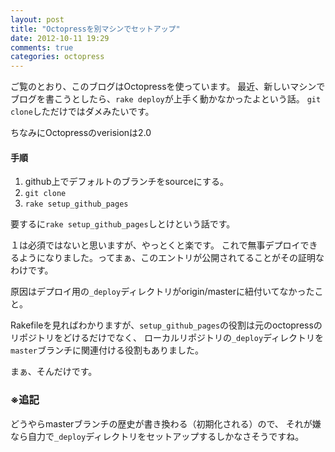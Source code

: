 ```yaml
---
layout: post
title: "Octopressを別マシンでセットアップ"
date: 2012-10-11 19:29
comments: true
categories: octopress
---
```


ご覧のとおり、このブログはOctopressを使っています。
最近、新しいマシンでブログを書こうとしたら、`rake deploy`が上手く動かなかったよという話。
`git clone`しただけではダメみたいです。

ちなみにOctopressのverisionは2.0

#### 手順
1. github上でデフォルトのブランチをsourceにする。
2. `git clone`
3. `rake setup_github_pages`

要するに`rake setup_github_pages`しとけという話です。

１は必須ではないと思いますが、やっとくと楽です。
これで無事デプロイできるようになりました。ってまぁ、このエントリが公開されてることがその証明なわけです。

原因はデプロイ用の`_deploy`ディレクトリがorigin/masterに紐付いてなかったこと。

Rakefileを見ればわかりますが、`setup_github_pages`の役割は元のoctopressのリポジトリをどけるだけでなく、
ローカルリポジトリの`_deploy`ディレクトリを`master`ブランチに関連付ける役割もありました。

まぁ、そんだけです。

### ※追記
どうやらmasterブランチの歴史が書き換わる（初期化される）ので、
それが嫌なら自力で`_deploy`ディレクトリをセットアップするしかなさそうですね。
